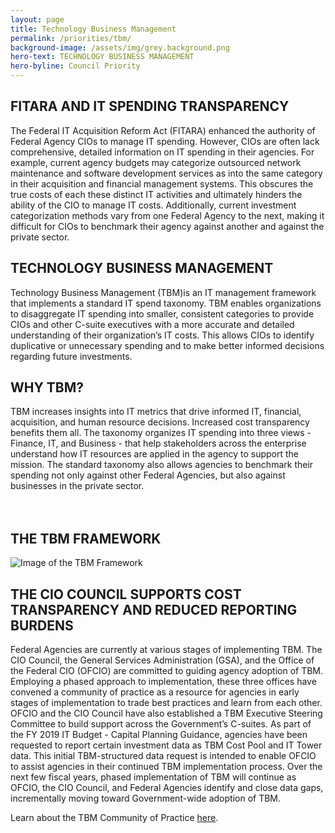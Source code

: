 ```yaml
---
layout: page
title: Technology Business Management
permalink: /priorities/tbm/
background-image: /assets/img/grey.background.png
hero-text: TECHNOLOGY BUSINESS MANAGEMENT
hero-byline: Council Priority
---
```


## FITARA AND IT SPENDING TRANSPARENCY
The Federal IT Acquisition Reform Act (FITARA) enhanced the authority of Federal Agency CIOs to manage IT spending. However, CIOs are often lack comprehensive, detailed information on IT spending in their agencies. For example, current agency budgets may categorize outsourced network maintenance and software development services as into the same category in their acquisition and financial management systems. This obscures the true costs of each these distinct IT activities and ultimately hinders the ability of the CIO to manage IT costs. Additionally, current investment categorization methods vary from one Federal Agency to the next, making it difficult for CIOs to benchmark their agency against another and against the private sector.

## TECHNOLOGY BUSINESS MANAGEMENT
Technology Business Management (TBM)is an IT management framework that implements a standard IT spend taxonomy. TBM enables organizations to disaggregate IT spending into smaller, consistent categories to provide CIOs and other C-suite executives with a more accurate and detailed understanding of their organization’s IT costs. This allows CIOs to identify duplicative or unnecessary spending and to make better informed decisions regarding future investments.

## WHY TBM?
TBM increases insights into IT metrics that drive informed IT, financial, acquisition, and human resource decisions. Increased cost transparency benefits them all. The taxonomy organizes IT spending into three views - Finance, IT, and Business - that help stakeholders across the enterprise understand how IT resources are applied in the agency to support the mission. The standard taxonomy also allows agencies to benchmark their spending not only against other Federal Agencies, but also against businesses in the private sector.<br /><BR></BR>

## THE TBM FRAMEWORK
![Image of the TBM Framework](https://s3.amazonaws.com/sitesusa/wp-content/uploads/sites/1151/2017/09/TBM-Taxonomy.png)


## THE CIO COUNCIL SUPPORTS COST TRANSPARENCY AND REDUCED REPORTING BURDENS
Federal Agencies are currently at various stages of implementing TBM. The CIO Council, the General Services Administration (GSA), and the Office of the Federal CIO (OFCIO) are committed to guiding agency adoption of TBM. Employing a phased approach to implementation, these three offices have convened a community of practice as a resource for agencies in early stages of implementation to trade best practices and learn from each other. OFCIO and the CIO Council have also established a TBM Executive Steering Committee to build support across the Government’s C-suites.
As part of the FY 2019 IT Budget - Capital Planning Guidance, agencies have been requested to report certain investment data as TBM Cost Pool and IT Tower data. This initial TBM-structured data request is intended to enable OFCIO to assist agencies in their continued TBM implementation process. Over the next few fiscal years, phased implementation of TBM will continue as OFCIO, the CIO Council, and Federal Agencies identify and close data gaps, incrementally moving toward Government-wide adoption of TBM.

Learn about the TBM Community of Practice [here]({{site.baseurl}}//about/tbm-cop/).
